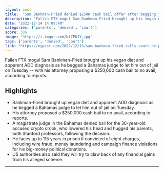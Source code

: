 ```yaml
---
layout: post
title:  "Sam Bankman-Fried denied $250K cash bail offer after begging judge to be let loose over vegan diet, ADD"
description: "Fallen FTX mogul Sam Bankman-Fried brought up his vegan diet and apparent ADD diagnosis as he begged a Bahamas judge to let him out of jail on Tuesday -- with his attorney proposing a $250,000 cash bail to no avail, according to reports."
date: "2022-12-14 14:09:40"
categories: ['parents', 'denied', 'court']
score: 306
image: "https://i.imgur.com/NtZPNIY.jpg"
tags: ['parents', 'denied', 'court']
link: "https://nypost.com/2022/12/13/sam-bankman-fried-tells-court-he-plans-to-fight-extradition/"
---
```


Fallen FTX mogul Sam Bankman-Fried brought up his vegan diet and apparent ADD diagnosis as he begged a Bahamas judge to let him out of jail on Tuesday -- with his attorney proposing a $250,000 cash bail to no avail, according to reports.

## Highlights

- Bankman-Fried brought up vegan diet and apparent ADD diagnosis as he begged a Bahamas judge to let him out of jail on Tuesday.
- His attorney proposed a $250,000 cash bail to no avail, according to reports.
- A magistrate judge in the Bahamas denied bail for the 30-year-old accused crypto crook, who lowered his head and hugged his parents, both Stanford professors, following the decision.
- He faces up to 115 years in prison if convicted of eight charges, including wire fraud, money laundering and campaign finance violations for his big-money political donations.
- US authorities also said they will try to claw back of any financial gains from his alleged scheme.

---
